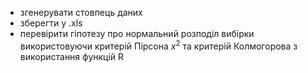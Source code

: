 - згенерувати стовпець даних 
- зберегти у .xls 
- перевірити гіпотезу про нормальний розподіл вибірки використовуючи критерій Пірсона $x^2$ та критерій Колмогорова з використання функцій R
